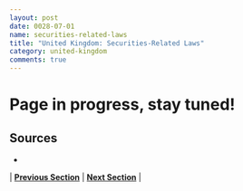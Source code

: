 ```yaml
---
layout: post
date: 0028-07-01
name: securities-related-laws
title: "United Kingdom: Securities-Related Laws"
category: united-kingdom
comments: true
---
```


# Page in progress, stay tuned!

Sources 
--- 
- 


| **[Previous Section](https://neo-project.github.io/global-blockchain-compliance-hub//united-kingdom/united-kingdom-laws-token-sales.html)** | **[Next Section](https://neo-project.github.io/global-blockchain-compliance-hub//united-kingdom/united-kingdom-privacy-and-data-protection.html)** |
